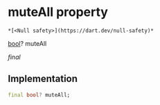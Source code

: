 


# muteAll property




    *[<Null safety>](https://dart.dev/null-safety)*


[bool](https://api.flutter.dev/flutter/dart-core/bool-class.html)? muteAll
  
_final_






## Implementation

```dart
final bool? muteAll;


```







